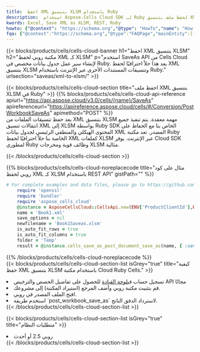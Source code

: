 ```yaml
---
title:  احفظ XML بتنسيق XLSM باستخدام Ruby
description:  استخدام Aspose.Cells Cloud SDK لـ Ruby لحفظ ملف بتنسيق XML كملف بتنسيق XLSM.
kwords: Excel, Save XML as XLSM, REST, Ruby
howto: {"@context": "https://schema.org","@type": "HowTo","name": "How to save XML as XLSM using the Cells Cloud Ruby library.","description": "How to save XML as XLSM using the Cells Cloud Ruby library.","image": {"@type": "ImageObject"},"url": "/ruby/saveas/xml-to-xlsm/","step": [{ "@type": "HowToStep","name": "How to save XML as XLSM using the Cells Cloud Ruby library. step 1", "image": {"@type": "ImageObject",},"url": "/ruby/saveas/xml-to-xlsm/","text": "Register an account at <a href='https://dashboard.aspose.cloud/'>Dashboard</a> to get free API quota & authorization details",},{ "@type": "HowToStep","name": "How to save XML as XLSM using the Cells Cloud Ruby library. step 1", "image": {"@type": "ImageObject",},"url": "/ruby/saveas/xml-to-xlsm/","text": "Install Ruby library and add the reference (import the library) to your project.",},{ "@type": "HowToStep","name": "How to save XML as XLSM using the Cells Cloud Ruby library. step 1", "image": {"@type": "ImageObject",},"url": "/ruby/saveas/xml-to-xlsm/","text": "Open the source file in Ruby.",},{ "@type": "HowToStep","name": "How to save XML as XLSM using the Cells Cloud Ruby library. step 1", "image": {"@type": "ImageObject",},"url": "/ruby/saveas/xml-to-xlsm/","text": "Use the `post_workbook_save_as` method to retrieve the resulting stream.",}, ],"supply": {"@type": "HowToSupply","name": "document"},"tool": [{"@type": "HowToTool","name": "RubyMine, Visual Studio Code, Aptana Studio, NetBeans"},{"@type": "HowToTool","name": "Aspose Cells"}],"totalTime": "PT6M"}
fqa: {"@context":"https://schema.org","@type":"FAQPage","mainEntity":[{"@type":"Question","name":"Why save file as other formats file in C# using REST API?","acceptedAnswer":{"@type":"Answer","text":"Documents are encoded in many ways, and some files may be incompatible with the software you use. To open and read such files, just save them as appropriate file formats.<br/><ol><li>Install .NET SDK and add the reference (import the library) to your project.</li><li>Open the source file in C# using REST API.</li><li>Call the PostWorkbookSaveAsRequest() method, passing an output filename with required extension.</li><li>Get the result of save as a separate file.</li></ol>"}},{"@type":"Question","name":"What file formats can I save as with your C# library?","acceptedAnswer":{"@type":"Answer","text":"We support a variety of file formats for conversion using .NET library, including XLSX, Excel, xls , PDF, CSV, HTML, Markdown, XML, PNG, JPG, TIFF, Json, TXT and many more."}},{"@type":"Question","name":"What is the maximum allowed file size for conversion using this .NET library?","acceptedAnswer":{"@type":"Answer","text":"There are no file size limits for format conversions using .NET library."}}]}
---
```

{{< blocks/products/cells/cells-cloud-banner h1="احفظ XML بتنسيق XLSM" h2="مكتبة روبي لحفظ XML كـ XLSM" p="استخدم SaveAs API من Cells Cloud لإنشاء سير عمل جدول بيانات مخصص في Ruby. يعد هذا حلاً احترافيًا لحفظ XML بتنسيق XLSM وتنسيقات المستندات الأخرى عبر الإنترنت باستخدام Ruby." urlsection="saveas/xml-to-xlsm/" >}}

{{< blocks/products/cells/cells-cloud-section title="احفظ ملف XML بتنسيق XLSM في Ruby" >}}
{{% blocks/products/cells/cells-cloud-api-reference apiurl="https://api.aspose.cloud/v3.0/cells/{name}/SaveAs" apireferenceurl="https://apireference.aspose.cloud/cells/#/Conversion/PostWorkbookSaveAs" apimethod="POST" %}}
<br/>
يعد حفظ تنسيقات الملفات من XML بتنسيق XLSM مهمة معقدة. يتم تنفيذ جميع انتقالات تنسيق XML إلى XLSM بواسطة Ruby SDK الخاص بنا مع الحفاظ على المحتوى الهيكلي والمنطقي الرئيسي لجدول بيانات XML المصدر. تعد مكتبة Ruby الخاصة بنا حلاً احترافيًا لحفظ XML كملفات XLSM عبر الإنترنت. يوفر Cloud SDK لمطوري Ruby وظائف قوية ومخرجات XLSM مثالية.

{{< /blocks/products/cells/cells-cloud-section >}}

{{% blocks/products/cells/cells-cloud-noreplacecode title="مثال على كود روبي لحفظ XML كـ XLSM باستخدام REST API" gistPath="" %}}
  
```ruby
# For complete examples and data files, please go to https://github.com/aspose-cells-cloud/aspose-cells-cloud-ruby/
    require 'openssl'
    require 'bundler'
    require 'aspose_cells_cloud'
    @instance = AsposeCellsCloud::CellsApi.new(ENV['ProductClientId'],ENV['ProductClientSecret'])
    name = 'Book1.xml'
    save_options = nil
    newfilename = 'Book1Saveas.xlsm'
    is_auto_fit_rows = true
    is_auto_fit_columns = true
    folder = 'Temp'
    result = @instance.cells_save_as_post_document_save_as(name, { :save_options=>save_options, :newfilename=>(folder+"/"+newfilename), :is_auto_fit_rows=>is_auto_fit_rows, :is_auto_fit_columns=>is_auto_fit_columns, :folder=>folder})
```
  
{{% /blocks/products/cells/cells-cloud-noreplacecode %}}
<br/>
{{< blocks/products/cells/cells-cloud-section-list isGrey="true" title="كيفية حفظ XML بتنسيق XLSM باستخدام مكتبة Cloud Ruby Cells." >}}
<li> تسجيل حساب في<a href="https://dashboard.aspose.cloud/">لوحة القيادة</a> للحصول على تفاصيل الحصص والترخيص API مجانًا</li>
<li>قم بتثبيت مكتبة روبي وأضف المرجع (استيراد المكتبة) إلى مشروعك.</li>
<li>افتح الملف المصدر في روبي.</li>
<li>استخدم طريقة `post_workbook_save_as` لاسترداد الدفق الناتج.</li>
{{< /blocks/products/cells/cells-cloud-section-list >}}

{{< blocks/products/cells/cells-cloud-section-list isGrey="true" title="متطلبات النظام" >}}
<li>روبي 2.5 أو أحدث</li>
{{< /blocks/products/cells/cells-cloud-section-list >}}
